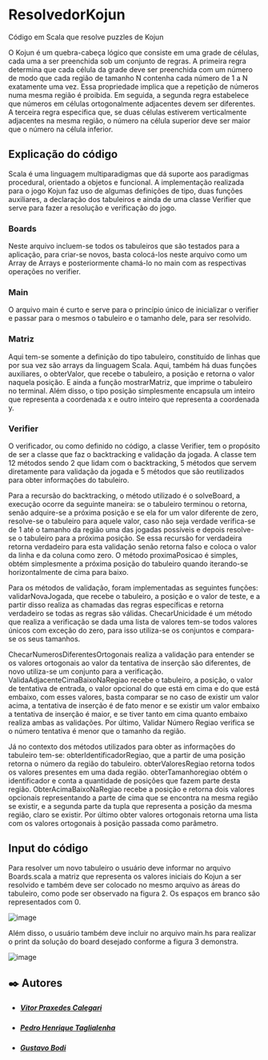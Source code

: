# ResolvedorKojun
Código em Scala que resolve puzzles de Kojun

O Kojun é um quebra-cabeça lógico que consiste em uma grade de células, cada uma a ser preenchida sob um conjunto de regras. A primeira regra determina que cada célula da grade deve ser preenchida com um número de modo que cada região de tamanho N contenha cada número de 1 a N exatamente uma vez. Essa propriedade implica que a repetição de números numa mesma região é proibida. Em seguida, a segunda regra estabelece que números em células ortogonalmente adjacentes devem ser diferentes. A terceira regra especifica que, se duas células estiverem verticalmente adjacentes na mesma região, o número na célula superior deve ser maior que o número na célula inferior.

## Explicação do código
Scala é uma linguagem multiparadigmas que dá suporte aos paradigmas procedural, orientado a objetos e funcional. A implementação realizada para o jogo Kojun faz uso de algumas definições de tipo, duas funções auxiliares, a declaração dos tabuleiros e ainda de uma classe Verifier que serve para fazer a resolução e verificação do jogo.

### Boards
Neste arquivo incluem-se todos os tabuleiros que são testados para a aplicação, para criar-se novos, basta colocá-los neste arquivo como um Array de Arrays e posteriormente chamá-lo no main com as respectivas operações no verifier.

### Main
O arquivo main é curto e serve para o princípio único de inicializar o verifier e passar para o mesmos o tabuleiro e o tamanho dele, para ser resolvido.

### Matriz
Aqui tem-se somente a definição do tipo tabuleiro, constituído de linhas que por sua vez são arrays da linguagem Scala. Aqui, também há duas funções auxiliares, o obterValor, que recebe o tabuleiro, a posição e retorna o valor naquela posição. E ainda a função mostrarMatriz, que imprime o tabuleiro no terminal. Além disso, o tipo posição simplesmente encapsula um inteiro que representa a coordenada x e outro inteiro que representa a coordenada y.

### Verifier
O verificador, ou como definido no código, a classe Verifier, tem o propósito de ser a classe que faz o backtracking e validação da jogada. A classe tem 12 métodos sendo 2 que lidam com o backtracking, 5 métodos que servem diretamente para validação da jogada e 5 métodos que são reutilizados para obter informações do tabuleiro.

Para a recursão do backtracking, o método utilizado é o solveBoard, a execução ocorre da seguinte maneira: se o tabuleiro terminou o retorna, senão adquire-se a próxima posição e se ela for um valor diferente de zero, resolve-se o tabuleiro para aquele valor, caso não seja verdade verifica-se de 1 até o tamanho da região uma das jogadas possíveis e depois resolve-se o tabuleiro para a próxima posição. Se essa recursão for verdadeira retorna verdadeiro para esta validação senão retorna falso e coloca o valor da linha e da coluna como zero. O método proximaPosicao é simples, obtém simplesmente a próxima posição do tabuleiro quando iterando-se horizontalmente de cima para baixo.

Para os métodos de validação, foram implementadas as seguintes funções: validarNovaJogada, que recebe o tabuleiro, a posição e o valor de teste, e a partir disso realiza as chamadas das regras específicas e retorna verdadeiro se todas as regras são válidas. ChecarUnicidade é um método que realiza a verificação se dada uma lista de valores tem-se todos valores únicos com exceção do zero, para isso utiliza-se os conjuntos e compara-se os seus tamanhos.

ChecarNumerosDiferentesOrtogonais realiza a validação para entender se os valores ortogonais ao valor da tentativa de inserção são diferentes, de novo utiliza-se um conjunto para a verificação. ValidaAdjacenteCimaBaixoNaRegiao recebe o tabuleiro, a posição, o valor de tentativa de entrada, o valor opcional do que está em cima e do que está embaixo, com esses valores, basta comparar se no caso de existir um valor acima, a tentativa de inserção é de fato menor e se existir um valor embaixo a tentativa de inserção é maior, e se tiver tanto em cima quanto embaixo realiza ambas as validações. Por último, Validar Número Regiao verifica se o número tentativa é menor que o tamanho da região.

Já no contexto dos métodos utilizados para obter as informações do tabuleiro tem-se: obterIdentificadorRegiao, que a partir de uma posição retorna o número da região do tabuleiro. obterValoresRegiao retorna todos os valores presentes em uma dada região. obterTamanhoregiao obtém o identificador e conta a quantidade de posições que fazem parte desta região. ObterAcimaBaixoNaRegiao recebe a posição e retorna dois valores opcionais representando a parte de cima que se encontra na mesma região se existir, e a segunda parte da tupla que representa a posição da mesma região, claro se existir. Por último obter valores ortogonais retorna uma lista com os valores ortogonais à posição passada como parâmetro.

## Input do código
Para resolver um novo tabuleiro o usuário deve informar no arquivo Boards.scala
a matriz que representa os valores iniciais do Kojun a ser resolvido e também deve
ser colocado no mesmo arquivo as áreas do tabuleiro, como pode ser observado na figura
2. Os espaços em branco são representados com 0.

![image](https://github.com/user-attachments/assets/271a92b9-fdad-4253-9205-9c48e481de2d)

Além disso, o usuário também deve incluir no arquivo main.hs para realizar o
print da solução do board desejado conforme a figura 3 demonstra.

![image](https://github.com/user-attachments/assets/91191910-516a-4403-973c-a50312282a3b)

## ✒️ Autores
* ##### [Vitor Praxedes Calegari](https://github.com/Vitor-Calegari)
* ##### [Pedro Henrique Taglialenha](https://github.com/Soul-Legend)
* ##### [Gustavo Bodi](https://github.com/GustavoBodi)
